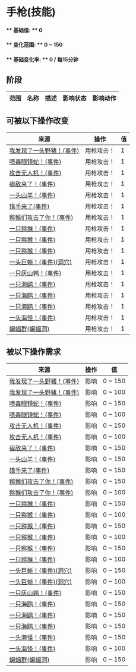 # 手枪(技能)  
#### ** 基础值: ** 0   
#### ** 变化范围: ** 0 ~ 150  
#### ** 基础变化率: ** 0 / 每15分钟  
## 阶段  
范围  |  名称  |  描述  |  影响状态  |  影响动作  
----  |  ----  |  ----  |  ----  |  ----  
## 可被以下操作改变  
来源  |  操作  |  值  
----  |  ----  |  ----  
[我发现了一头野猪！(事件)](Event_BoarFight.md)  |  用枪攻击！  |  1  
[喷毒眼镜蛇！(事件)](Event_CobraFight.md)  |  用枪攻击！  |  1  
[攻击无人机！(事件)](Event_DroneFight.md)  |  用枪攻击！  |  1  
[宿敌来了！(事件)](Event_EnemyFight.md)  |  用枪攻击！  |  1  
[一头山羊！(事件)](Event_GoatFight.md)  |  用枪攻击！  |  1  
[猎手来了(事件)](Event_HunterFight.md)  |  用枪攻击！  |  1  
[猕猴们攻击了你！(事件)](Event_MacaqueDenFight.md)  |  用枪攻击！  |  1  
[一只猕猴！(事件)](Event_MacaqueFight.md)  |  用枪攻击！  |  1  
[一只猕猴！(事件)](Event_MacaqueFightRaid.md)  |  用枪攻击！  |  1  
[一只猕猴！(事件)](Event_MacaqueUndeadFight.md)  |  用枪攻击！  |  1  
[一头巨蜥！(事件)(洞穴)](Event_MonitorFight.md)  |  用枪攻击！  |  1  
[一只灰山鹑！(事件)](Event_PartridgeFight.md)  |  用枪攻击！  |  1  
[一只海鸥！(事件)](Event_SeagullFight.md)  |  用枪攻击！  |  1  
[一只海鸥！(事件)](Event_SeagullRaid.md)  |  用枪攻击！  |  1  
[一只海鸥！(事件)](Event_SeagullRaidCrop.md)  |  用枪攻击！  |  1  
[一头海怪！(事件)](Event_SeahoundFight.md)  |  用枪攻击！  |  1  
[蝙蝠群(蝙蝠洞)](BatColony.md)  |  用枪攻击！  |  1  
## 被以下操作需求  
来源  |  操作  |  值  
----  |  ----  |  ----  
[我发现了一头野猪！(事件)](Event_BoarFight.md)  |  影响  |  0 ~ 150  
[我发现了一头野猪！(事件)](Event_BoarFight.md)  |  影响  |  0 ~ 100  
[喷毒眼镜蛇！(事件)](Event_CobraFight.md)  |  影响  |  0 ~ 150  
[喷毒眼镜蛇！(事件)](Event_CobraFight.md)  |  影响  |  0 ~ 100  
[攻击无人机！(事件)](Event_DroneFight.md)  |  影响  |  0 ~ 150  
[攻击无人机！(事件)](Event_DroneFight.md)  |  影响  |  0 ~ 100  
[宿敌来了！(事件)](Event_EnemyFight.md)  |  影响  |  0 ~ 150  
[一头山羊！(事件)](Event_GoatFight.md)  |  影响  |  0 ~ 150  
[猎手来了(事件)](Event_HunterFight.md)  |  影响  |  0 ~ 150  
[猕猴们攻击了你！(事件)](Event_MacaqueDenFight.md)  |  影响  |  0 ~ 150  
[猕猴们攻击了你！(事件)](Event_MacaqueDenFight.md)  |  影响  |  0 ~ 100  
[一只猕猴！(事件)](Event_MacaqueFight.md)  |  影响  |  0 ~ 150  
[一只猕猴！(事件)](Event_MacaqueFight.md)  |  影响  |  0 ~ 100  
[一只猕猴！(事件)](Event_MacaqueFightRaid.md)  |  影响  |  0 ~ 150  
[一只猕猴！(事件)](Event_MacaqueFightRaid.md)  |  影响  |  0 ~ 100  
[一只猕猴！(事件)](Event_MacaqueUndeadFight.md)  |  影响  |  0 ~ 150  
[一只猕猴！(事件)](Event_MacaqueUndeadFight.md)  |  影响  |  0 ~ 100  
[一头巨蜥！(事件)(洞穴)](Event_MonitorFight.md)  |  影响  |  0 ~ 150  
[一头巨蜥！(事件)(洞穴)](Event_MonitorFight.md)  |  影响  |  0 ~ 100  
[一只灰山鹑！(事件)](Event_PartridgeFight.md)  |  影响  |  0 ~ 150  
[一只海鸥！(事件)](Event_SeagullFight.md)  |  影响  |  0 ~ 150  
[一只海鸥！(事件)](Event_SeagullRaid.md)  |  影响  |  0 ~ 150  
[一只海鸥！(事件)](Event_SeagullRaidCrop.md)  |  影响  |  0 ~ 150  
[一头海怪！(事件)](Event_SeahoundFight.md)  |  影响  |  0 ~ 150  
[一头海怪！(事件)](Event_SeahoundFight.md)  |  影响  |  0 ~ 100  
[蝙蝠群(蝙蝠洞)](BatColony.md)  |  影响  |  0 ~ 150  


<script>document.title="手枪(技能) - 卡牌生存百科 Card Survival Wiki";</script>
